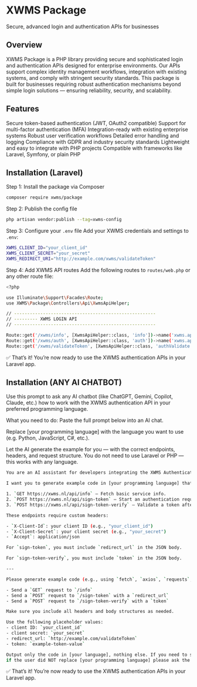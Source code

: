 # XWMS Package
Secure, advanced login and authentication APIs for businesses

## Overview
XWMS Package is a PHP library providing secure and sophisticated login and authentication APIs designed for enterprise environments. Our APIs support complex identity management workflows, integration with existing systems, and comply with stringent security standards.
This package is built for businesses requiring robust authentication mechanisms beyond simple login solutions — ensuring reliability, security, and scalability.

## Features
Secure token-based authentication (JWT, OAuth2 compatible)
Support for multi-factor authentication (MFA)
Integration-ready with existing enterprise systems
Robust user verification workflows
Detailed error handling and logging
Compliance with GDPR and industry security standards
Lightweight and easy to integrate with PHP projects
Compatible with frameworks like Laravel, Symfony, or plain PHP


## Installation (Laravel)

Step 1: Install the package via Composer

```bash
composer require xwms/package
```

Step 2: Publish the config file

```bash
php artisan vendor:publish --tag=xwms-config
```

Step 3: Configure your `.env` file
Add your XWMS credentials and settings to `.env`:

```bash
XWMS_CLIENT_ID="your_client_id"
XWMS_CLIENT_SECRET="your_secret"
XWMS_REDIRECT_URI="http://example.com/xwms/validateToken"

```

Step 4: Add XWMS API routes
Add the following routes to `routes/web.php` or any other route file:

```bash
<?php

use Illuminate\Support\Facades\Route;
use XWMS\Package\Controllers\Api\XwmsApiHelper;

// ------------------------------------------------------
// --------- XWMS LOGIN API
// ------------------------------------------------------

Route::get('/xwms/info', [XwmsApiHelper::class, 'info'])->name('xwms.api.info');
Route::get('/xwms/auth', [XwmsApiHelper::class, 'auth'])->name('xwms.api.auth');
Route::get('/xwms/validateToken', [XwmsApiHelper::class, 'authValidate'])->name('xwms.api.validateToken');

```
✅ That’s it! You’re now ready to use the XWMS authentication APIs in your Laravel app.




## Installation (ANY AI CHATBOT)
Use this prompt to ask any AI chatbot (like ChatGPT, Gemini, Copilot, Claude, etc.) how to work with the XWMS authentication API in your preferred programming language.

What you need to do:
Paste the full prompt below into an AI chat.

Replace [your programming language] with the language you want to use (e.g. Python, JavaScript, C#, etc.).

Let the AI generate the example for you — with the correct endpoints, headers, and request structure.
You do not need to use Laravel or PHP — this works with any language.

```bash
You are an AI assistant for developers integrating the XWMS Authentication API.

I want you to generate example code in [your programming language] that interacts with the following 3 API endpoints:

1. `GET https://xwms.nl/api/info` – Fetch basic service info.
2. `POST https://xwms.nl/api/sign-token` – Start an authentication request.
3. `POST https://xwms.nl/api/sign-token-verify` – Validate a token after redirection.

These endpoints require custom headers:

- `X-Client-Id`: your client ID (e.g., "your_client_id")
- `X-Client-Secret`: your client secret (e.g., "your_secret")
- `Accept`: application/json

For `sign-token`, you must include `redirect_url` in the JSON body.

For `sign-token-verify`, you must include `token` in the JSON body.

---

Please generate example code (e.g., using `fetch`, `axios`, `requests`, `http.client`, etc. depending on the language) that does the following:

- Send a `GET` request to `/info`
- Send a `POST` request to `/sign-token` with a `redirect_url`
- Send a `POST` request to `/sign-token-verify` with a `token`

Make sure you include all headers and body structures as needed.

Use the following placeholder values:
- client ID: `your_client_id`
- client secret: `your_secret`
- redirect_url: `http://example.com/validateToken`
- token: `example-token-value`

Output only the code in [your language], nothing else. If you need to set variables or install a package (like `axios` or `requests`), include it too.
if the user did NOT replace [your programming language] please ask the user to provide an programming language first.
```

✅ That’s it! You’re now ready to use the XWMS authentication APIs in your Laravel app.



